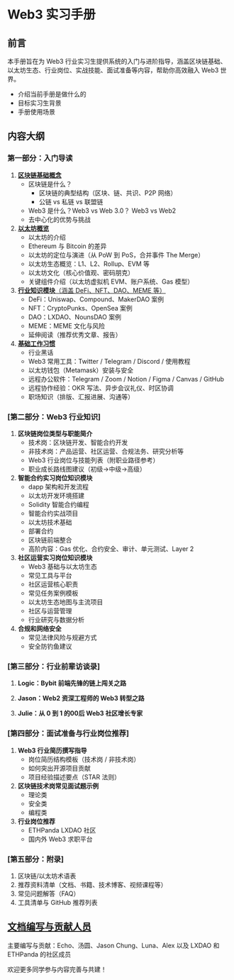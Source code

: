 # Web3 实习手册 

## 前言

本手册旨在为 Web3 行业实习生提供系统的入门与进阶指导，涵盖区块链基础、以太坊生态、行业岗位、实战技能、面试准备等内容，帮助你高效融入 Web3 世界。

- 介绍当前手册是做什么的
- 目标实习生背景
- 手册使用场景

## 内容大纲

### 第一部分：入门导读

1. [**区块链基础概念**](./docs/web3-handbook/part1/blockchain-basic.md)
    - 区块链是什么？
        - 区块链的典型结构（区块、链、共识、P2P 网络）
        - 公链 vs 私链 vs 联盟链
    - Web3 是什么？Web3 vs Web 3.0？ Web3 vs Web2
    - 去中心化的优势与挑战
2. [**以太坊概览**](./docs/web3-handbook/part1/overview-of-ethereum.md)
    - 以太坊的介绍
    - Ethereum 与 Bitcoin 的差异
    - 以太坊的定位与演进（从 PoW 到 PoS，合并事件 The Merge）
    - 以太坊生态概览：L1、L2、Rollup、EVM 等
    - 以太坊文化（核心价值观、密码朋克）
    - 关键组件介绍（以太坊虚拟机 EVM、账户系统、Gas 模型）
3. [**行业知识模块**（涵盖 DeFi、NFT、DAO、MEME 等）](docs\web3-handbook\part1\industry-knowledge.md)
    - DeFi：Uniswap、Compound、MakerDAO 案例
    - NFT：CryptoPunks、OpenSea 案例
    - DAO：LXDAO、NounsDAO 案例
    - MEME：MEME 文化与风险
    - 延伸阅读（推荐优秀文章、报告）
4. [**基础工作习惯**](docs\web3-handbook\part1\Web3-working-habits.md)
    - 行业黑话
    - Web3 常用工具：Twitter / Telegram / Discord / 使用教程
    - 以太坊钱包（Metamask）安装与安全
    - 远程办公软件：Telegram / Zoom / Notion / Figma / Canvas / GitHub
    - 远程协作经验：OKR 写法、异步会议礼仪、时区协调
    - 职场知识（排版、汇报进展、沟通等）


### [第二部分：Web3 行业知识]

1. **区块链岗位类型与职能简介**
    - 技术岗：区块链开发、智能合约开发
    - 非技术岗：产品运营、社区运营、合规法务、研究分析等
    - Web3 行业岗位与技能列表（附职业路径参考）
    - 职业成长路线图建议（初级→中级→高级）
2. **智能合约实习岗位知识模块**
    - dapp 架构和开发流程
    - 以太坊开发环境搭建
    - Solidity 智能合约编程
    - 智能合约实战项目
    - 以太坊技术基础
    - 部署合约
    - 区块链前端整合
    - 高阶内容：Gas 优化、合约安全、审计、单元测试、Layer 2
3. **社区运营实习岗位知识模块**
    - Web3 基础与以太坊生态
    - 常见工具与平台
    - 社区运营核心职责
    - 常见任务案例模板
    - 以太坊生态地图与主流项目
    - 社区与运营管理
    - 行业研究与数据分析
4. **合规和网络安全**
    - 常见法律风险与规避方式
    - 安全防钓鱼建议

### [第三部分：行业前辈访谈录]

1. **Logic：Bybit 前端先锋的链上闯关之路**

2. **Jason：Web2 资深工程师的 Web3 转型之路**

3. **Julie：从 0 到 1 的00后 Web3 社区增长专家**


### [第四部分：面试准备与行业岗位推荐]

1. **Web3 行业简历撰写指导**
    - 岗位简历结构模板（技术岗 / 非技术岗）
    - 如何突出开源项目贡献
    - 项目经验描述要点（STAR 法则）
2. **区块链技术岗常见面试题示例**
    - 理论类
    - 安全类
    - 编程类
3. **行业岗位推荐**
    - ETHPanda LXDAO 社区
    - 国内外 Web3 求职平台


### [第五部分：附录]

1. 区块链/以太坊术语表
2. 推荐资料清单（文档、书籍、技术博客、视频课程等）
3. 常见问题解答（FAQ）
4. 工具清单与 GitHub 推荐列表


## [文档编写与贡献人员](./docs/web3-handbook/致谢名单.md)

主要编写与贡献：Echo、汤圆、Jason Chung、Luna、Alex 以及 LXDAO 和 ETHPanda 的社区成员

欢迎更多同学参与内容完善与共建！
